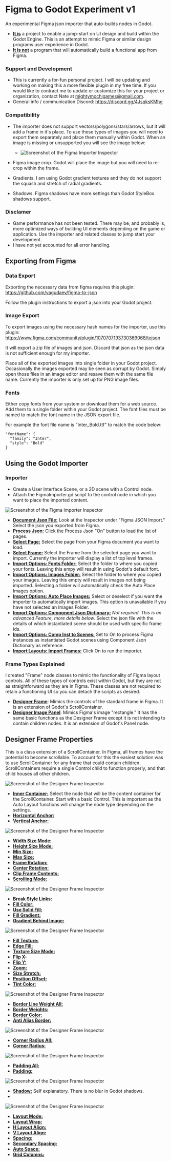 # Figma to Godot Experiment v1
An experimental Figma json importer that auto-builds nodes in Godot. 

+ <ins>**It is**</ins> a project to enable a jump-start on UI design and build within the Godot Engine. This is an attempt to mimic Figma or similar design programs user experience in Godot.
+ <ins>**It is not**</ins> a program that will automatically build a functional app from Figma.

### Support and Development
+ This is currently a for-fun personal project. I will be updating and working on making this a more flexible plugin in my free time. If you would like to contract me to update or customize this for your project or organization, contact Nate at mightymochigames@gmail.com.
+ General info / communication Discord: https://discord.gg/4JsqksKMhg

### Compatibility
+ The importer does not support vectors/polygons/stars/arrows, but it will add a frame in it's place. To use these types of images you will need to export them separately and place them manually within Godot. When an image is missing or unsupported you will see the image below:
  + ![Screenshot of the Figma Importer Inspector](/doc_images/errorTexture.png)

+ Figma image crop. Godot will place the image but you will need to re-crop within the frame.
+ Gradients. I am using Godot gradient textures and they do not support the squash and stretch of radial gradients.
+ Shadows. Figma shadows have more settings than Godot StyleBox shadows support.

### Disclamer
+ Game performance has not been tested. There may be, and probably is, more optimized ways of building UI elements depending on the game or application. Use the importer and related classes to jump start your development. 
+ I have not yet accounted for all error handling.

## Exporting from Figma
### Data Export
Exporting the necessary data from figma requires this plugin: https://github.com/yagudaev/figma-to-json

Follow the plugin instructions to export a json into your Godot project. 

### Image Export
To export images using the necessary hash names for the importer, use this plugin: https://www.figma.com/community/plugin/1070707193730369068/tojson

It will export a zip file of images and json. Discard that json as the json data is not sufficient enough for my importer.

Place all of the exported images into single folder in your Godot project. Occasionally the images exported may be seen as corrupt by Godot. Simply open those files in an image editor and resave them with the same file name. Currently the importer is only set up for PNG image files.

### Fonts
Either copy fonts from your system or download them for a web source. Add them to a single folder within your Godot project. The font files must be named to match the font name in the JSON export file. 

For example the font file name is "Inter_Bold.ttf" to match the code below:
```
"fontName": {
  "family": "Inter",
  "style": "Bold"
}
```

## Using the Godot Importer
### Importer
+ Create a User Interface Scene, or a 2D scene with a Control node.
+ Attach the FigmaImporter.gd script to the control node in which you want to place the imported content.

![Screenshot of the Figma Importer Inspector](/doc_images/FigmaJsonImporterInspector.PNG)

+ <ins>**Document Json File:**</ins> Look at the Inspector under "Figma JSON Import." Select the json you exported from Figma.
+ <ins>**Process Json:**</ins> Click the Process Json "On" button to load the list of pages.
+ <ins>**Select Page:**</ins> Select the page from your Figma document you want to load.
+ <ins>**Select Frame:**</ins> Select the Frame from the selected page you want to import. Currently the importer will display a list of top level frames.
+ <ins>**Import Options: Fonts Folder:**</ins> Select the folder to where you copied your fonts. Leaving this empy will result in using Godot's default font.
+ <ins>**Import Options: Images Folder:**</ins> Select the folder to where you copied your images. Leaving this empty will result in images not being imported. Selecting a folder will automatically check the Auto Place Images option.
+ <ins>**Import Options: Auto Place Images:**</ins> Select or deselect if you want the importer to automatically import images. This option is unavailable if you have not selected an Images Folder.
+ <ins>**Import Options: Component Json Dictionary:**</ins> *Not required. This is an advanced Feature, more details below.* Select the json file with the details of which instantiated scene should be used with specific frame ids.
+ <ins>**Import Options: Comp Inst to Scenes:**</ins> Set to On to process Figma instances as instantiated Godot scenes using Component Json Dictionary as reference.
+ <ins>**Import Layouts: Import Frames:**</ins> Click On to run the importer.

### Frame Types Explained
I created "Frame" node classes to mimic the functionality of Figma layout controls. All of these types of controls exist within Godot, but they are not as straightforward as they are in Figma. These classes are not required to retain a functioning UI so you can detach the scripts as desired.

+ <ins>**Designer Frame**</ins>: Mimics the controls of the standard frame in Figma. It is an extension of Godot's ScrollContainer.
+ <ins>**Designer Image Panel**</ins>: Mimics Figma's image "rectangle." It has the same basic functions as the Designer Frame except it is not intending to contain children nodes. It is an extension of Godot's Panel node.

## Designer Frame Properties
This is a class extension of a ScrollContainer. In Figma, all frames have the potential to become scrollable. To account for this the easiest solution was to use ScrollContainer for any frame that could contain children. ScrollContainers require a single Control child to function properly, and that child houses all other children.

![Screenshot of the Designer Frame Inspector](/doc_images/designerFrameInspector.PNG)

+ <ins>**Inner Container:**</ins> Select the node that will be the content container for the ScrollContainer. Start with a basic Control. This is important as the Auto Layout functions will change the node type depending on the settings.
+ <ins>**Horizontal Anchor:**</ins>
+ <ins>**Vertical Anchor:**</ins>

![Screenshot of the Designer Frame Inspector](/doc_images/designerFrameSizeInspector.PNG)

+ <ins>**Width Size Mode:**</ins>
+ <ins>**Height Size Mode:**</ins>
+ <ins>**Min Size:**</ins>
+ <ins>**Max Size:**</ins>
+ <ins>**Frame Rotation:**</ins>
+ <ins>**Center Rotation:**</ins>
+ <ins>**Clip Frame Contents:**</ins>
+ <ins>**Scrolling Mode:**</ins>

![Screenshot of the Designer Frame Inspector](/doc_images/stylepaddingFillColor.PNG)

+ <ins>**Break Style Links:**</ins>
+ <ins>**Fill Color:**</ins>
+ <ins>**Use Solid Fill:**</ins>
+ <ins>**Fill Gradient:**</ins>
+ <ins>**Gradient Behind Image:**</ins>

![Screenshot of the Designer Frame Inspector](/doc_images/designerFramefillimage.PNG)

+ <ins>**Fill Texture:**</ins>
+ <ins>**Edge Fill:**</ins>
+ <ins>**Texture Size Mode:**</ins>
+ <ins>**Flip X:**</ins>
+ <ins>**Flip Y:**</ins>
+ <ins>**Zoom:**</ins>
+ <ins>**Size Stretch:**</ins>
+ <ins>**Position Offset:**</ins>
+ <ins>**Tint Color:**</ins>

![Screenshot of the Designer Frame Inspector](/doc_images/designerFrameborder.PNG)

+ <ins>**Border Line Weight All:**</ins>
+ <ins>**Border Weights:**</ins>
+ <ins>**Border Color:**</ins>
+ <ins>**Anti Alias Border:**</ins>

![Screenshot of the Designer Frame Inspector](/doc_images/designerFrameCornersPNG.PNG)

+ <ins>**Corner Radius All:**</ins>
+ <ins>**Corner Radius:**</ins>

![Screenshot of the Designer Frame Inspector](/doc_images/designerFramePadding.PNG)

+ <ins>**Padding All:**</ins>
+ <ins>**Padding:**</ins>

![Screenshot of the Designer Frame Inspector](/doc_images/designerFrameShadow.PNG)

+ <ins>**Shadow:**</ins> Self explanatory. There is no blur in Godot shadows.
+ 
![Screenshot of the Designer Frame Inspector](/doc_images/designerFrameAutoLayout.PNG)

+ <ins>**Layout Mode:**</ins>
+ <ins>**Layout Wrap:**</ins>
+ <ins>**H Layout Align:**</ins>
+ <ins>**V Layout Align:**</ins>
+ <ins>**Spacing:**</ins>
+ <ins>**Secondary Spacing:**</ins>
+ <ins>**Auto Space:**</ins>
+ <ins>**Grid Columns:**</ins>

